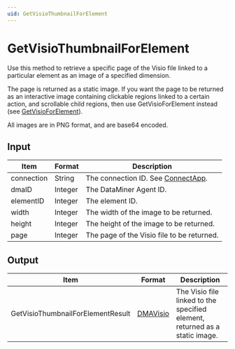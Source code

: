 ```yaml
---
uid: GetVisioThumbnailForElement
---
```


# GetVisioThumbnailForElement

Use this method to retrieve a specific page of the Visio file linked to a particular element as an image of a specified dimension.

The page is returned as a static image. If you want the page to be returned as an interactive image containing clickable regions linked to a certain action, and scrollable child regions, then use GetVisioForElement instead (see [GetVisioForElement](xref:GetVisioForElement)).

All images are in PNG format, and are base64 encoded.

## Input

| Item       | Format  | Description                                                                      |
|------------|---------|----------------------------------------------------------------------------------|
| connection | String  | The connection ID. See [ConnectApp](xref:ConnectApp). |
| dmaID      | Integer | The DataMiner Agent ID.                                                          |
| elementID  | Integer | The element ID.                                                                  |
| width      | Integer | The width of the image to be returned.                                           |
| height     | Integer | The height of the image to be returned.                                          |
| page       | Integer | The page of the Visio file to be returned.                                       |

## Output

| Item | Format | Description |
|--|--|--|
| GetVisioThumbnailForElementResult | [DMAVisio](xref:DMAVisio) | The Visio file linked to the specified element, returned as a static image. |
